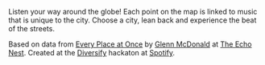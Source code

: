 Listen your way around the globe! Each point on the map is linked to music that is unique to the city. Choose a city, lean back and experience the beat of the streets.

Based on data from <a href="http://everynoise.com/everyplace.cgi">Every Place at Once</a> by <a href="http://furia.com/">Glenn McDonald</a> at <a href="http://the.echonest.com/">The Echo Nest</a>. Created at the <a href="http://diversify.confetti.events/">Diversify</a> hackaton at <a href="www.spotify.com">Spotify</a>.
